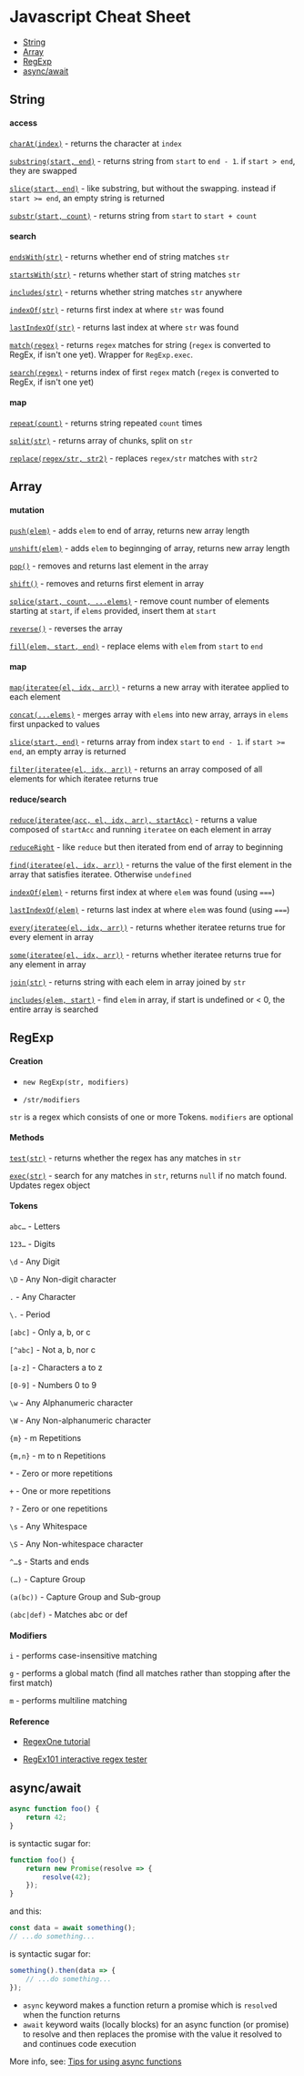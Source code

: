 # Javascript Cheat Sheet

- [String](#string)
- [Array](#array)
- [RegExp](#regexp)
- [async/await](#asyncawait)

## String

#### access

[`charAt(index)`](https://developer.mozilla.org/en-US/docs/Web/JavaScript/Reference/Global_Objects/String/charAt) - returns the character at `index`

[`substring(start, end)`](https://developer.mozilla.org/en-US/docs/Web/JavaScript/Reference/Global_Objects/String/substring) - returns string from `start` to `end - 1`. if `start > end`, they are swapped

[`slice(start, end)`](https://developer.mozilla.org/en-US/docs/Web/JavaScript/Reference/Global_Objects/String/slice) - like substring, but without the swapping. instead if `start >= end`, an empty string is returned

[`substr(start, count)`](https://developer.mozilla.org/en-US/docs/Web/JavaScript/Reference/Global_Objects/String/substr) - returns string from `start` to `start + count`

#### search

[`endsWith(str)`](https://developer.mozilla.org/en-US/docs/Web/JavaScript/Reference/Global_Objects/String/endsWith) - returns whether end of string matches `str`

[`startsWith(str)`](https://developer.mozilla.org/en-US/docs/Web/JavaScript/Reference/Global_Objects/String/startsWith) - returns whether start of string matches `str`

[`includes(str)`](https://developer.mozilla.org/en-US/docs/Web/JavaScript/Reference/Global_Objects/String/includes) - returns whether string matches `str` anywhere


[`indexOf(str)`](https://developer.mozilla.org/en-US/docs/Web/JavaScript/Reference/Global_Objects/String/indexOf) - returns first index at where `str` was found

[`lastIndexOf(str)`](https://developer.mozilla.org/en-US/docs/Web/JavaScript/Reference/Global_Objects/String/lastIndexOf) - returns last index at where `str` was found


[`match(regex)`](https://developer.mozilla.org/en-US/docs/Web/JavaScript/Reference/Global_Objects/String/match) - returns `regex` matches for string (`regex` is converted to RegEx, if isn't one yet). Wrapper for `RegExp.exec`.

[`search(regex)`](https://developer.mozilla.org/en-US/docs/Web/JavaScript/Reference/Global_Objects/String/search) - returns index of first `regex` match (`regex` is converted to RegEx, if isn't one yet)

#### map

[`repeat(count)`](https://developer.mozilla.org/en-US/docs/Web/JavaScript/Reference/Global_Objects/String/repeat) - returns string repeated `count` times

[`split(str)`](https://developer.mozilla.org/en-US/docs/Web/JavaScript/Reference/Global_Objects/String/split) - returns array of chunks, split on `str`

[`replace(regex/str, str2)`](https://developer.mozilla.org/en-US/docs/Web/JavaScript/Reference/Global_Objects/String/replace) - replaces `regex/str` matches with `str2`

## Array

#### mutation

[`push(elem)`](https://developer.mozilla.org/en-US/docs/Web/JavaScript/Reference/Global_Objects/Array/push) - adds `elem` to end of array, returns new array length

[`unshift(elem)`](https://developer.mozilla.org/en-US/docs/Web/JavaScript/Reference/Global_Objects/Array/unshift) - adds `elem` to beginnging of array, returns new array length

[`pop()`](https://developer.mozilla.org/en-US/docs/Web/JavaScript/Reference/Global_Objects/Array/pop) - removes and returns last element in the array

[`shift()`](https://developer.mozilla.org/en-US/docs/Web/JavaScript/Reference/Global_Objects/Array/shift) - removes and returns first element in array

[`splice(start, count, ...elems)`](https://developer.mozilla.org/en-US/docs/Web/JavaScript/Reference/Global_Objects/Array/splice) - remove count number of elements starting at `start`, if `elems` provided, insert them at `start`

[`reverse()`](https://developer.mozilla.org/en-US/docs/Web/JavaScript/Reference/Global_Objects/Array/reverse) - reverses the array

[`fill(elem, start, end)`](https://developer.mozilla.org/en-US/docs/Web/JavaScript/Reference/Global_Objects/Array/fill) - replace elems with `elem` from `start` to `end`

#### map

[`map(iteratee(el, idx, arr))`](https://developer.mozilla.org/en-US/docs/Web/JavaScript/Reference/Global_Objects/Array/map) - returns a new array with iteratee applied to each element

[`concat(...elems)`](https://developer.mozilla.org/en-US/docs/Web/JavaScript/Reference/Global_Objects/Array/concat) - merges array with `elems` into new array, arrays in `elems` first unpacked to values

[`slice(start, end)`](https://developer.mozilla.org/en-US/docs/Web/JavaScript/Reference/Global_Objects/Array/slice) - returns array from index `start` to `end - 1`. if `start >= end`, an empty array is returned

[`filter(iteratee(el, idx, arr))`](https://developer.mozilla.org/en-US/docs/Web/JavaScript/Reference/Global_Objects/Array/filter) - returns an array composed of all elements for which iteratee returns true

#### reduce/search

[`reduce(iteratee(acc, el, idx, arr), startAcc)`](https://developer.mozilla.org/en-US/docs/Web/JavaScript/Reference/Global_Objects/Array/reduce) - returns a value composed of `startAcc` and running `iteratee` on each element in array

[`reduceRight`](https://developer.mozilla.org/en-US/docs/Web/JavaScript/Reference/Global_Objects/Array/reduceRight) - like `reduce` but then iterated from end of array to beginning

[`find(iteratee(el, idx, arr))`](https://developer.mozilla.org/en-US/docs/Web/JavaScript/Reference/Global_Objects/Array/find) - returns the value of the first element in the array that satisfies iteratee. Otherwise `undefined`

[`indexOf(elem)`](https://developer.mozilla.org/en-US/docs/Web/JavaScript/Reference/Global_Objects/Array/indexOf) - returns first index at where `elem` was found (using `===`)

[`lastIndexOf(elem)`](https://developer.mozilla.org/en-US/docs/Web/JavaScript/Reference/Global_Objects/Array/lastIndexOf) - returns last index at where `elem` was found (using `===`)

[`every(iteratee(el, idx, arr))`](https://developer.mozilla.org/en-US/docs/Web/JavaScript/Reference/Global_Objects/Array/every) - returns whether iteratee returns true for every element in array

[`some(iteratee(el, idx, arr))`](https://developer.mozilla.org/en-US/docs/Web/JavaScript/Reference/Global_Objects/Array/some) - returns whether iteratee returns true for any element in array

[`join(str)`](https://developer.mozilla.org/en-US/docs/Web/JavaScript/Reference/Global_Objects/Array/join) - returns string with each elem in array joined by `str`

[`includes(elem, start)`](https://developer.mozilla.org/en-US/docs/Web/JavaScript/Reference/Global_Objects/Array/includes) - find `elem` in array, if start is undefined or < 0, the entire array is searched

## RegExp

#### Creation

- `new RegExp(str, modifiers)`

- `/str/modifiers`

`str` is a regex which consists of one or more Tokens. `modifiers` are optional

#### Methods
[`test(str)`](https://developer.mozilla.org/en-US/docs/Web/JavaScript/Reference/Global_Objects/RegExp/test) - returns whether the regex has any matches in `str`

[`exec(str)`](https://developer.mozilla.org/en-US/docs/Web/JavaScript/Reference/Global_Objects/RegExp/exec) - search for any matches in `str`, returns `null` if no match found. Updates regex object

#### Tokens

`abc…` - Letters

`123…` - Digits

`\d` - Any Digit

`\D` - Any Non-digit character

`.` - Any Character

`\.` - Period

`[abc]` - Only a, b, or c

`[^abc]` - Not a, b, nor c

`[a-z]` - Characters a to z

`[0-9]` - Numbers 0 to 9

`\w` - Any Alphanumeric character

`\W` - Any Non-alphanumeric character

`{m}` - m Repetitions

`{m,n}` - m to n Repetitions

`*` - Zero or more repetitions

`+` - One or more repetitions

`?` - Zero or one repetitions

`\s` - Any Whitespace

`\S` - Any Non-whitespace character

`^…$` - Starts and ends

`(…)` - Capture Group

`(a(bc))` - Capture Group and Sub-group

`(abc|def)` - Matches abc or def


#### Modifiers

`i` - performs case-insensitive matching

`g` - performs a global match (find all matches rather than stopping after the first match)

`m` - performs multiline matching

#### Reference

- [RegexOne tutorial](https://regexone.com/)

- [RegEx101 interactive regex tester](https://regex101.com/)


## async/await

```js
async function foo() {
    return 42;
}
```

is syntactic sugar for:

```js
function foo() {
    return new Promise(resolve => {
        resolve(42);
    });
}
```

and this:

```js
const data = await something();
// ...do something...
```

is syntactic sugar for:

```js
something().then(data => {
    // ...do something...
});
```

- `async` keyword makes a function return a promise which is `resolve`d when the function returns
- `await` keyword waits (locally blocks) for an async function (or promise) to resolve and then replaces the promise with the value it resolved to and continues code execution

More info, see: [Tips for using async functions](http://2ality.com/2016/10/async-function-tips.html)
